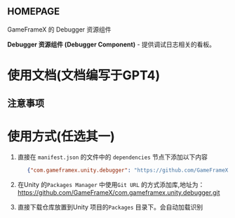 ﻿## HOMEPAGE

GameFrameX 的 Debugger 资源组件

**Debugger 资源组件 (Debugger Component)** - 提供调试日志相关的看板。

# 使用文档(文档编写于GPT4)

## 注意事项

# 使用方式(任选其一)

1. 直接在 `manifest.json` 的文件中的 `dependencies` 节点下添加以下内容
   ```json
      {"com.gameframex.unity.debugger": "https://github.com/GameFrameX/com.gameframex.unity.debugger.git"}
    ```
2. 在Unity 的`Packages Manager` 中使用`Git URL` 的方式添加库,地址为：https://github.com/GameFrameX/com.gameframex.unity.debugger.git

3. 直接下载仓库放置到Unity 项目的`Packages` 目录下。会自动加载识别